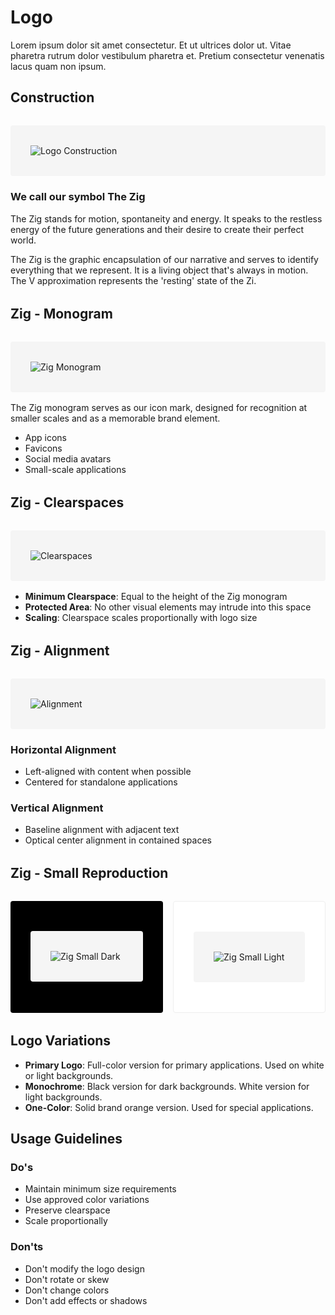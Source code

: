 <div class="design-layout">
<div class="design-content">

<h1>Logo</h1>

<p>Lorem ipsum dolor sit amet consectetur. Et ut ultrices dolor ut. Vitae pharetra rutrum dolor vestibulum pharetra et. Pretium consectetur venenatis lacus quam non ipsum.</p>

<h2>Construction</h2>

<div class="logo-section">
  <img src="/images/logo-construction.svg" alt="Logo Construction" />
  
  <h3>We call our symbol The Zig</h3>
  
  <p>The Zig stands for motion, spontaneity and energy. It speaks to the restless energy of the future generations and their desire to create their perfect world.</p>
  
  <p>The Zig is the graphic encapsulation of our narrative and serves to identify everything that we represent. It is a living object that's always in motion. The V approximation represents the 'resting' state of the Zi.</p>
</div>

<h2>Zig - Monogram</h2>

<div class="logo-section">
  <img src="/images/zig-monogram.svg" alt="Zig Monogram" />
  
  <p>The Zig monogram serves as our icon mark, designed for recognition at smaller scales and as a memorable brand element.</p>
  
  <ul>
    <li>App icons</li>
    <li>Favicons</li>
    <li>Social media avatars</li>
    <li>Small-scale applications</li>
  </ul>
</div>

<h2>Zig - Clearspaces</h2>

<div class="logo-section">
  <img src="/images/zig-clearspaces.svg" alt="Clearspaces" />
  
  <ul>
    <li><strong>Minimum Clearspace</strong>: Equal to the height of the Zig monogram</li>
    <li><strong>Protected Area</strong>: No other visual elements may intrude into this space</li>
    <li><strong>Scaling</strong>: Clearspace scales proportionally with logo size</li>
  </ul>
</div>

<h2>Zig - Alignment</h2>

<div class="logo-section">
  <img src="/images/zig-alignment.svg" alt="Alignment" />
  
  <h3>Horizontal Alignment</h3>
  <ul>
    <li>Left-aligned with content when possible</li>
    <li>Centered for standalone applications</li>
  </ul>
  
  <h3>Vertical Alignment</h3>
  <ul>
    <li>Baseline alignment with adjacent text</li>
    <li>Optical center alignment in contained spaces</li>
  </ul>
</div>

<h2>Zig - Small Reproduction</h2>

<div class="logo-section reproduction-grid">
  <div class="logo-dark">
    <img src="/images/zig-small-dark.svg" alt="Zig Small Dark" />
  </div>
  <div class="logo-light">
    <img src="/images/zig-small-light.svg" alt="Zig Small Light" />
  </div>
</div>

<h2>Logo Variations</h2>

<ul>
  <li><strong>Primary Logo</strong>: Full-color version for primary applications. Used on white or light backgrounds.</li>
  <li><strong>Monochrome</strong>: Black version for dark backgrounds. White version for light backgrounds.</li>
  <li><strong>One-Color</strong>: Solid brand orange version. Used for special applications.</li>
</ul>

<h2>Usage Guidelines</h2>

<h3>Do's</h3>
<ul>
  <li>Maintain minimum size requirements</li>
  <li>Use approved color variations</li>
  <li>Preserve clearspace</li>
  <li>Scale proportionally</li>
</ul>

<h3>Don'ts</h3>
<ul>
  <li>Don't modify the logo design</li>
  <li>Don't rotate or skew</li>
  <li>Don't change colors</li>
  <li>Don't add effects or shadows</li>
</ul>

</div>
</div>

<style>
.design-layout {
  display: flex;
  gap: 2rem;
}

.design-content {
  flex: 1;
  max-width: 800px;
}

.logo-section {
  margin: 2rem 0;
}

img {
  max-width: 100%;
  height: auto;
  display: block;
  background: #f5f5f5;
  padding: 2rem;
  border-radius: 4px;
  margin: 1rem 0;
}

.reproduction-grid {
  display: grid;
  grid-template-columns: repeat(2, 1fr);
  gap: 1rem;
}

.logo-dark {
  background: #000;
  padding: 2rem;
  border-radius: 4px;
}

.logo-light {
  background: #fff;
  padding: 2rem;
  border-radius: 4px;
  border: 1px solid #eee;
}
</style>

